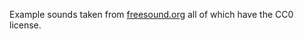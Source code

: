 Example sounds taken from [freesound.org](https://freesound.org/) all of which have the CC0 license.